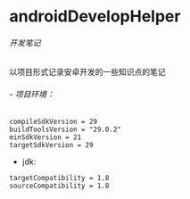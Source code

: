 # androidDevelopHelper
###### 开发笔记
以项目形式记录安卓开发的一些知识点的笔记
###### - 项目环境：

```
compileSdkVersion = 29
buildToolsVersion = "29.0.2"
minSdkVersion = 21
targetSdkVersion = 29
```
- jdk:

```
targetCompatibility = 1.8 
sourceCompatibility = 1.8
```
